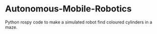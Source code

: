 # Autonomous-Mobile-Robotics
Python rospy code to make a simulated robot find coloured cylinders in a maze.
